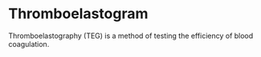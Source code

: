 # Thromboelastogram
Thromboelastography (TEG) is a method of testing the efficiency of blood coagulation. 
